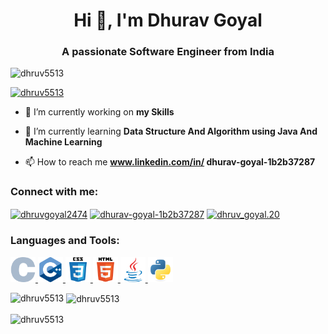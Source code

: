 <h1 align="center">Hi 👋, I'm Dhurav Goyal</h1>
<h3 align="center">A passionate Software Engineer from India</h3>

<p align="left"> <img src="https://komarev.com/ghpvc/?username=dhruv5513&label=Profile%20views&color=0e75b6&style=flat" alt="dhruv5513" /> </p>

<p align="left"> <a href="https://github.com/ryo-ma/github-profile-trophy"><img src="https://github-profile-trophy.vercel.app/?username=dhruv5513" alt="dhruv5513" /></a> </p>

- 🔭 I’m currently working on **my Skills**

- 🌱 I’m currently learning **Data Structure And Algorithm using Java And Machine Learning**

- 📫 How to reach me **www.linkedin.com/in/ dhurav-goyal-1b2b37287**

<h3 align="left">Connect with me:</h3>
<p align="left">
<a href="https://twitter.com/dhruvgoyal2474" target="blank"><img align="center" src="https://raw.githubusercontent.com/rahuldkjain/github-profile-readme-generator/master/src/images/icons/Social/twitter.svg" alt="dhruvgoyal2474" height="30" width="40" /></a>
<a href="https://linkedin.com/in/dhurav-goyal-1b2b37287" target="blank"><img align="center" src="https://raw.githubusercontent.com/rahuldkjain/github-profile-readme-generator/master/src/images/icons/Social/linked-in-alt.svg" alt="dhurav-goyal-1b2b37287" height="30" width="40" /></a>
<a href="https://instagram.com/dhruv_goyal.20" target="blank"><img align="center" src="https://raw.githubusercontent.com/rahuldkjain/github-profile-readme-generator/master/src/images/icons/Social/instagram.svg" alt="dhruv_goyal.20" height="30" width="40" /></a>
</p>

<h3 align="left">Languages and Tools:</h3>
<p align="left"> <a href="https://www.cprogramming.com/" target="_blank" rel="noreferrer"> <img src="https://raw.githubusercontent.com/devicons/devicon/master/icons/c/c-original.svg" alt="c" width="40" height="40"/> </a> <a href="https://www.w3schools.com/cpp/" target="_blank" rel="noreferrer"> <img src="https://raw.githubusercontent.com/devicons/devicon/master/icons/cplusplus/cplusplus-original.svg" alt="cplusplus" width="40" height="40"/> </a> <a href="https://www.w3schools.com/css/" target="_blank" rel="noreferrer"> <img src="https://raw.githubusercontent.com/devicons/devicon/master/icons/css3/css3-original-wordmark.svg" alt="css3" width="40" height="40"/> </a> <a href="https://www.w3.org/html/" target="_blank" rel="noreferrer"> <img src="https://raw.githubusercontent.com/devicons/devicon/master/icons/html5/html5-original-wordmark.svg" alt="html5" width="40" height="40"/> </a> <a href="https://www.java.com" target="_blank" rel="noreferrer"> <img src="https://raw.githubusercontent.com/devicons/devicon/master/icons/java/java-original.svg" alt="java" width="40" height="40"/> </a> <a href="https://www.python.org" target="_blank" rel="noreferrer"> <img src="https://raw.githubusercontent.com/devicons/devicon/master/icons/python/python-original.svg" alt="python" width="40" height="40"/> </a> </p>

<p><img align="left" src="https://github-readme-stats.vercel.app/api/top-langs?username=dhruv5513&show_icons=true&locale=en&layout=compact" alt="dhruv5513" /></p>

<p>&nbsp;<img align="center" src="https://github-readme-stats.vercel.app/api?username=dhruv5513&show_icons=true&locale=en" alt="dhruv5513" /></p>

<p><img align="center" src="https://github-readme-streak-stats.herokuapp.com/?user=dhruv5513&" alt="dhruv5513" /></p>

